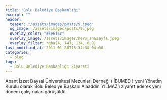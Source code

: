 ```yaml
---
title: "Bolu Belediye Başkanlığı"
excerpt: ""
header:
  teaser: "/assets/images/posts/9.jpeg"
  og_image: /assets/images/posts/9.jpeg
  overlay_color: "#5e616c"
  overlay_image: /assets/images/hero_anasayfa.jpeg
  overlay_filter: rgba(4, 147, 114, 0.9)
last_modified_at: 2011-01-28T15:34:30-04:00
categories:
  - blog
tags:
  - Bolu Belediye Başkanlığı Ziyareti
---
```


Abant İzzet Baysal Üniversitesi Mezunları Derneği ( İBUMED ) yeni Yönetim Kurulu olarak Bolu Belediye Başkanı Alaaddin YILMAZ’ı ziyaret ederek yeni dönem çalışmaları görüşüldü.
